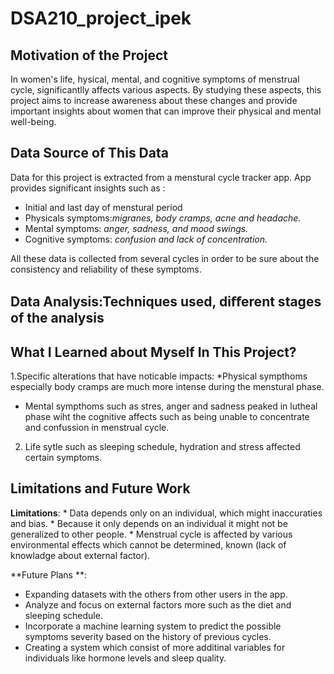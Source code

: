 # DSA210_project_ipek

## Motivation of the Project 

In women's life, hysical, mental, and cognitive symptoms of menstrual cycle, significantlly affects various aspects. By studying these aspects, this project aims to increase awareness about these changes and provide important insights about women that can improve their physical and mental well-being.

## Data Source of This Data

Data for this project is extracted from a menstural cycle tracker app. App provides significant insights such as :
  * Initial and last day of menstural period
  * Physicals symptoms:_migranes, body cramps, acne and headache._
  * Mental symptoms: _anger, sadness, and mood swings._
  * Cognitive symptoms: _confusion and lack of concentration._

All these data is collected from several cycles in order to be sure about the consistency and reliability of these symptoms.

## Data Analysis:Techniques used, diﬀerent stages of the analysis





## What I Learned about Myself In This Project?

 1.Specific alterations that have noticable impacts:
   *Physical sympthoms especially body cramps are much more intense during the menstural phase.
   * Mental sympthoms such as stres, anger and sadness peaked in lutheal phase wiht the cognitive affects such as being unable to concentrate and confussion in menstrual cycle.
 2. Life sytle such as sleeping schedule, hydration and stress affected certain symptoms.
 
 
## Limitations and Future Work
**Limitations**: 
    * Data depends only on an individual, which might inaccuraties and bias.
    * Because it only depends on an individual it might not be generalized to other people.
    * Menstrual cycle is affected by various environmental effects which cannot be determined, known (lack of knowladge about external factor).

**Future Plans **:

   * Expanding datasets with the others from other users in the app.
   * Analyze and focus on external factors more such as the diet and sleeping schedule.
   * Incorporate a machine learning system to predict the possible symptoms severity based on the history of previous cycles.
   * Creating a system which consist of more additinal variables for individuals like hormone levels and sleep quality.
    

  
